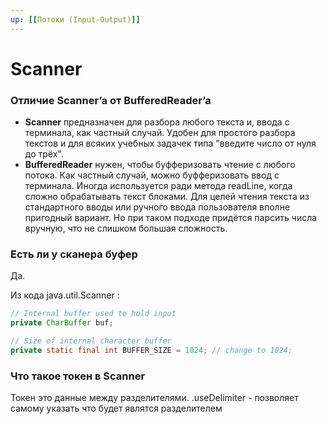 ```yaml
---
up: [[Потоки (Input-Output)]]
---
```

# Scanner
### Отличие Scanner’a от BufferedReader’a
* **Scanner** предназначен для разбора любого текста и, ввода с терминала, как частный случай. Удобен для простого разбора текстов и для всяких учебных задачек типа "введите число от нуля до трёх".
* **BufferedReader** нужен, чтобы буфферизовать чтение с любого потока. Как частный случай, можно буфферизовать ввод с терминала. Иногда используется ради метода readLine, когда сложно обрабатывать текст блоками. Для целей чтения текста из стандартного вводы или ручного ввода пользователя вполне пригодный вариант. Но при таком подходе придётся парсить числа вручную, что не слишком большая сложность.

### Есть ли у сканера буфер
Да.

Из кода java.util.Scanner :
```java
// Internal buffer used to hold input
private CharBuffer buf;

// Size of internal character buffer
private static final int BUFFER_SIZE = 1024; // change to 1024;
```

### Что такое токен в Scanner
Токен это данные между разделителями.
.useDelimiter - позволяет самому указать что будет являтся разделителем
